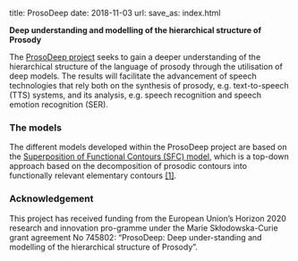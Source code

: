 title: ProsoDeep
date: 2018-11-03
url:
save_as: index.html

<!-- ###### ProsoDeep -->
**Deep understanding and modelling of the hierarchical structure of Prosody**

The [ProsoDeep project]({filename}project.md)
seeks to gain a deeper understanding of the hierarchical structure of the language of prosody through the utilisation of deep models.
The results will facilitate the advancement of speech technologies that rely both on the synthesis of prosody, e.g. text-to-speech (TTS) systems, and its analysis, e.g. speech recognition and speech emotion recognition (SER).

### The models

The different models developed within the ProsoDeep project are based on the [Superposition of Functional Contours (SFC) model]({filename}project.md#sfc), which is a top-down approach based on the decomposition of prosodic contours into functionally relevant elementary contours [\[1\]]({filename}refs.md).

### Acknowledgement

This project has received funding from the European Union’s Horizon 2020 research and innovation pro-gramme under the Marie Skłodowska-Curie grant agreement No 745802: “ProsoDeep: Deep under-standing and modelling of the hierarchical structure of Prosody”.
